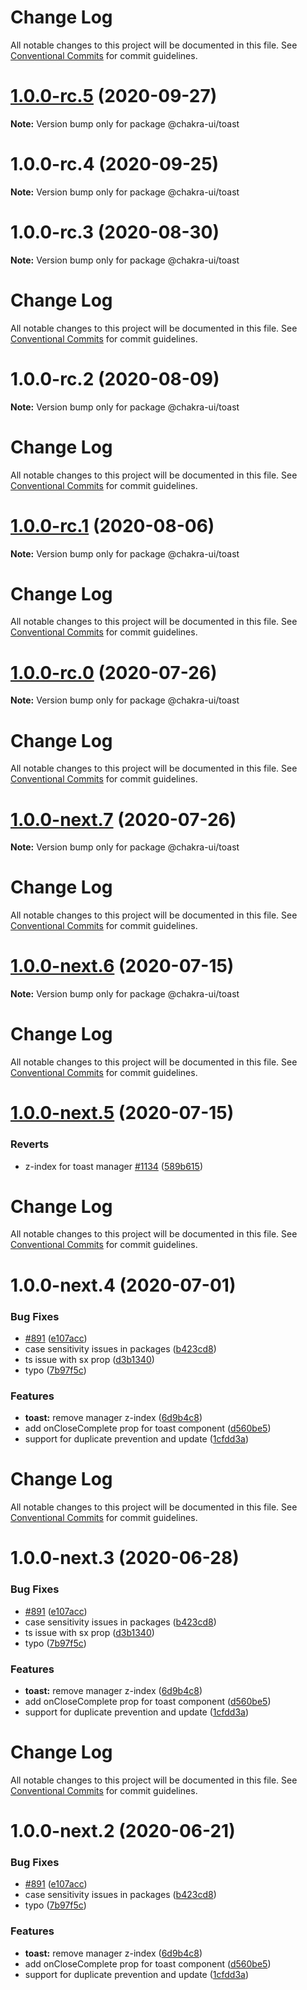 # Change Log

All notable changes to this project will be documented in this file. See
[Conventional Commits](https://conventionalcommits.org) for commit guidelines.

# [1.0.0-rc.5](https://github.com/chakra-ui/chakra-ui/compare/@chakra-ui/toast@1.0.0-rc.4...@chakra-ui/toast@1.0.0-rc.5) (2020-09-27)

**Note:** Version bump only for package @chakra-ui/toast

# 1.0.0-rc.4 (2020-09-25)

**Note:** Version bump only for package @chakra-ui/toast

# 1.0.0-rc.3 (2020-08-30)

**Note:** Version bump only for package @chakra-ui/toast

# Change Log

All notable changes to this project will be documented in this file. See
[Conventional Commits](https://conventionalcommits.org) for commit guidelines.

# 1.0.0-rc.2 (2020-08-09)

**Note:** Version bump only for package @chakra-ui/toast

# Change Log

All notable changes to this project will be documented in this file. See
[Conventional Commits](https://conventionalcommits.org) for commit guidelines.

# [1.0.0-rc.1](https://github.com/chakra-ui/chakra-ui/compare/@chakra-ui/toast@1.0.0-rc.0...@chakra-ui/toast@1.0.0-rc.1) (2020-08-06)

**Note:** Version bump only for package @chakra-ui/toast

# Change Log

All notable changes to this project will be documented in this file. See
[Conventional Commits](https://conventionalcommits.org) for commit guidelines.

# [1.0.0-rc.0](https://github.com/chakra-ui/chakra-ui/compare/@chakra-ui/toast@1.0.0-next.7...@chakra-ui/toast@1.0.0-rc.0) (2020-07-26)

**Note:** Version bump only for package @chakra-ui/toast

# Change Log

All notable changes to this project will be documented in this file. See
[Conventional Commits](https://conventionalcommits.org) for commit guidelines.

# [1.0.0-next.7](https://github.com/chakra-ui/chakra-ui/compare/@chakra-ui/toast@1.0.0-next.6...@chakra-ui/toast@1.0.0-next.7) (2020-07-26)

**Note:** Version bump only for package @chakra-ui/toast

# Change Log

All notable changes to this project will be documented in this file. See
[Conventional Commits](https://conventionalcommits.org) for commit guidelines.

# [1.0.0-next.6](https://github.com/chakra-ui/chakra-ui/compare/@chakra-ui/toast@1.0.0-next.5...@chakra-ui/toast@1.0.0-next.6) (2020-07-15)

**Note:** Version bump only for package @chakra-ui/toast

# Change Log

All notable changes to this project will be documented in this file. See
[Conventional Commits](https://conventionalcommits.org) for commit guidelines.

# [1.0.0-next.5](https://github.com/chakra-ui/chakra-ui/compare/@chakra-ui/toast@1.0.0-next.4...@chakra-ui/toast@1.0.0-next.5) (2020-07-15)

### Reverts

- z-index for toast manager
  [#1134](https://github.com/chakra-ui/chakra-ui/issues/1134)
  ([589b615](https://github.com/chakra-ui/chakra-ui/commit/589b6154e44cf6bdcb14adb9d92614b6c48d715e))

# Change Log

All notable changes to this project will be documented in this file. See
[Conventional Commits](https://conventionalcommits.org) for commit guidelines.

# 1.0.0-next.4 (2020-07-01)

### Bug Fixes

- [#891](https://github.com/chakra-ui/chakra-ui/issues/891)
  ([e107acc](https://github.com/chakra-ui/chakra-ui/commit/e107acc8487898a965b0d695c1da71f46fc56d5e))
- case sensitivity issues in packages
  ([b423cd8](https://github.com/chakra-ui/chakra-ui/commit/b423cd88f0ede7e37b9a9eaec63cacfc1e9e5221))
- ts issue with sx prop
  ([d3b1340](https://github.com/chakra-ui/chakra-ui/commit/d3b1340cb255937927b4d4c56ce218141570b951))
- typo
  ([7b97f5c](https://github.com/chakra-ui/chakra-ui/commit/7b97f5cf500344df60692b71dcec7de9c1bd8be1))

### Features

- **toast:** remove manager z-index
  ([6d9b4c8](https://github.com/chakra-ui/chakra-ui/commit/6d9b4c8e19d39573e3ff0294cbfb3fd7309f81ea))
- add onCloseComplete prop for toast component
  ([d560be5](https://github.com/chakra-ui/chakra-ui/commit/d560be5654551e1e03213ff71002e2e3b623e6c4))
- support for duplicate prevention and update
  ([1cfdd3a](https://github.com/chakra-ui/chakra-ui/commit/1cfdd3a8fb8fc14e2746c4925d3a7353ad60e6de))

# Change Log

All notable changes to this project will be documented in this file. See
[Conventional Commits](https://conventionalcommits.org) for commit guidelines.

# 1.0.0-next.3 (2020-06-28)

### Bug Fixes

- [#891](https://github.com/chakra-ui/chakra-ui/issues/891)
  ([e107acc](https://github.com/chakra-ui/chakra-ui/commit/e107acc8487898a965b0d695c1da71f46fc56d5e))
- case sensitivity issues in packages
  ([b423cd8](https://github.com/chakra-ui/chakra-ui/commit/b423cd88f0ede7e37b9a9eaec63cacfc1e9e5221))
- ts issue with sx prop
  ([d3b1340](https://github.com/chakra-ui/chakra-ui/commit/d3b1340cb255937927b4d4c56ce218141570b951))
- typo
  ([7b97f5c](https://github.com/chakra-ui/chakra-ui/commit/7b97f5cf500344df60692b71dcec7de9c1bd8be1))

### Features

- **toast:** remove manager z-index
  ([6d9b4c8](https://github.com/chakra-ui/chakra-ui/commit/6d9b4c8e19d39573e3ff0294cbfb3fd7309f81ea))
- add onCloseComplete prop for toast component
  ([d560be5](https://github.com/chakra-ui/chakra-ui/commit/d560be5654551e1e03213ff71002e2e3b623e6c4))
- support for duplicate prevention and update
  ([1cfdd3a](https://github.com/chakra-ui/chakra-ui/commit/1cfdd3a8fb8fc14e2746c4925d3a7353ad60e6de))

# Change Log

All notable changes to this project will be documented in this file. See
[Conventional Commits](https://conventionalcommits.org) for commit guidelines.

# 1.0.0-next.2 (2020-06-21)

### Bug Fixes

- [#891](https://github.com/chakra-ui/chakra-ui/issues/891)
  ([e107acc](https://github.com/chakra-ui/chakra-ui/commit/e107acc8487898a965b0d695c1da71f46fc56d5e))
- case sensitivity issues in packages
  ([b423cd8](https://github.com/chakra-ui/chakra-ui/commit/b423cd88f0ede7e37b9a9eaec63cacfc1e9e5221))
- typo
  ([7b97f5c](https://github.com/chakra-ui/chakra-ui/commit/7b97f5cf500344df60692b71dcec7de9c1bd8be1))

### Features

- **toast:** remove manager z-index
  ([6d9b4c8](https://github.com/chakra-ui/chakra-ui/commit/6d9b4c8e19d39573e3ff0294cbfb3fd7309f81ea))
- add onCloseComplete prop for toast component
  ([d560be5](https://github.com/chakra-ui/chakra-ui/commit/d560be5654551e1e03213ff71002e2e3b623e6c4))
- support for duplicate prevention and update
  ([1cfdd3a](https://github.com/chakra-ui/chakra-ui/commit/1cfdd3a8fb8fc14e2746c4925d3a7353ad60e6de))
